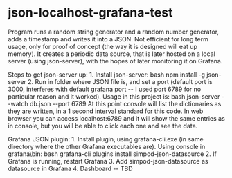 # json-localhost-grafana-test
Program runs a random string generator and a random number generator, adds a timestamp and writes it into a JSON.
Not efficient for long term usage, only for proof of concept (the way it is designed will eat up memory).
It creates a periodic data source, that is later hosted on a local server (using json-server), with the hopes of later monitoring it on Grafana.

Steps to get json-server up:
    1. Install json-server:
        bash npm install -g json-server
    2. Run in folder where JSON file is, and set a port (default port is 3000, interferes with default grafana port -- I used port 6789 for no particular reason and it worked). Usage in this project is:
        bash json-server --watch db.json --port 6789
    At this point console will list the dictionaries as they are written, in a 1 second interval standard for this code. In web browser you can access localhost:6789 and it will show the same entries as in console, but you will be able to click each one and see the data.

Grafana JSON plugin:
    1. Install plugin, using grafana-cli.exe (in same directory where the other Grafana executables are). Using console in grafana\bin:
        bash grafana-cli plugins install simpod-json-datasource
    2. If Grafana is running, restart Grafana
    3. Add simpod-json-datasource as datasource in Grafana
    4. Dashboard -- TBD
